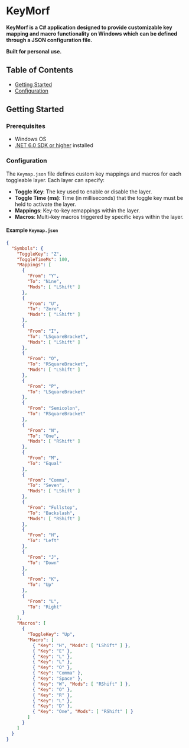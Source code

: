 # KeyMorf
**KeyMorf is a C# application designed to provide customizable key mapping and macro functionality on Windows which can be defined through a JSON configuration file.**

**Built for personal use.**

## Table of Contents
- [Getting Started](#getting-started)
- [Configuration](#configuration)

## Getting Started

### Prerequisites
- Windows OS
- [.NET 6.0 SDK or higher](https://dotnet.microsoft.com/download) installed

### Configuration
The `Keymap.json` file defines custom key mappings and macros for each toggleable layer. Each layer can specify:
- **Toggle Key**: The key used to enable or disable the layer.
- **Toggle Time (ms)**: Time (in milliseconds) that the toggle key must be held to activate the layer.
- **Mappings**: Key-to-key remappings within the layer.
- **Macros**: Multi-key macros triggered by specific keys within the layer.

#### Example `Keymap.json`
```json
{
  "Symbols": {
    "ToggleKey": "Z",
    "ToggleTimeMs": 100,
    "Mappings": [
      {
        "From": "Y",
        "To": "Nine",
        "Mods": [ "LShift" ]
      },
      {
        "From": "U",
        "To": "Zero",
        "Mods": [ "LShift" ]
      },
      {
        "From": "I",
        "To": "LSquareBracket",
        "Mods": [ "LShift" ]
      },
      {
        "From": "O",
        "To": "RSquareBracket",
        "Mods": [ "LShift" ]
      },
      {
        "From": "P",
        "To": "LSquareBracket"
      },
      {
        "From": "Semicolon",
        "To": "RSquareBracket"
      },
      {
        "From": "N",
        "To": "One",
        "Mods": [ "RShift" ]
      },
      {
        "From": "M",
        "To": "Equal"
      },
      {
        "From": "Comma",
        "To": "Seven",
        "Mods": [ "LShift" ]
      },
      {
        "From": "Fullstop",
        "To": "Backslash",
        "Mods": [ "RShift" ]
      },
      {
        "From": "H",
        "To": "Left"
      },
      {
        "From": "J",
        "To": "Down"
      },
      {
        "From": "K",
        "To": "Up"
      },
      {
        "From": "L",
        "To": "Right"
      }
    ],
    "Macros": [
      {
        "ToggleKey": "Up",
        "Macro": [
          { "Key": "H", "Mods": [ "LShift" ] },
          { "Key": "E" },
          { "Key": "L" },
          { "Key": "L" },
          { "Key": "O" },
          { "Key": "Comma" },
          { "Key": "Space" },
          { "Key": "W", "Mods": [ "RShift" ] },
          { "Key": "O" },
          { "Key": "R" },
          { "Key": "L" },
          { "Key": "D" },
          { "Key": "One", "Mods": [ "RShift" ] }
        ]
      }
    ]
  }
}
```
